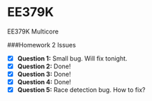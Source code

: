 EE379K
======

EE379K Multicore

###Homework 2 Issues

- [X] **Question 1:** Small bug. Will fix tonight.
- [X] **Question 2:** Done!
- [X] **Question 3:** Done!
- [X] **Question 4:** Done!
- [X] **Question 5:** Race detection bug. How to fix?
